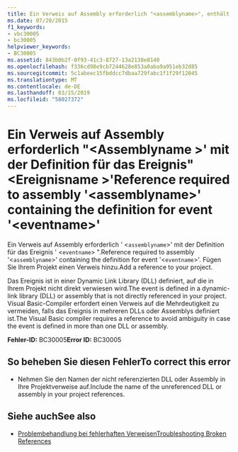 ```yaml
---
title: Ein Verweis auf Assembly erforderlich "<assemblyname>", enthält die Definition für das Ereignis"<eventname>"
ms.date: 07/20/2015
f1_keywords:
- vbc30005
- bc30005
helpviewer_keywords:
- BC30005
ms.assetid: 843b0b2f-0f93-41c3-8727-13a2138e8140
ms.openlocfilehash: f336cd98e9cb7244628e853a0aba9a951eb32d85
ms.sourcegitcommit: 5c1abeec15fbddcc7dbaa729fabc1f1f29f12045
ms.translationtype: MT
ms.contentlocale: de-DE
ms.lasthandoff: 03/15/2019
ms.locfileid: "58027372"
---
```

# <a name="reference-required-to-assembly-assemblyname-containing-the-definition-for-event-eventname"></a><span data-ttu-id="152a1-102">Ein Verweis auf Assembly erforderlich "\<Assemblyname >' mit der Definition für das Ereignis"\<Ereignisname >'</span><span class="sxs-lookup"><span data-stu-id="152a1-102">Reference required to assembly '\<assemblyname>' containing the definition for event '\<eventname>'</span></span>
<span data-ttu-id="152a1-103">Ein Verweis auf Assembly erforderlich ' <`assemblyname`>' mit der Definition für das Ereignis ' <`eventname`> ".</span><span class="sxs-lookup"><span data-stu-id="152a1-103">Reference required to assembly '<`assemblyname`>' containing the definition for event '<`eventname`>'.</span></span> <span data-ttu-id="152a1-104">Fügen Sie Ihrem Projekt einen Verweis hinzu.</span><span class="sxs-lookup"><span data-stu-id="152a1-104">Add a reference to your project.</span></span>  
  
 <span data-ttu-id="152a1-105">Das Ereignis ist in einer Dynamic Link Library (DLL) definiert, auf die in Ihrem Projekt nicht direkt verwiesen wird.</span><span class="sxs-lookup"><span data-stu-id="152a1-105">The event is defined in a dynamic-link library (DLL) or assembly that is not directly referenced in your project.</span></span> <span data-ttu-id="152a1-106">Visual Basic-Compiler erfordert einen Verweis auf die Mehrdeutigkeit zu vermeiden, falls das Ereignis in mehreren DLLs oder Assemblys definiert ist.</span><span class="sxs-lookup"><span data-stu-id="152a1-106">The Visual Basic compiler requires a reference to avoid ambiguity in case the event is defined in more than one DLL or assembly.</span></span>  
  
 <span data-ttu-id="152a1-107">**Fehler-ID:** BC30005</span><span class="sxs-lookup"><span data-stu-id="152a1-107">**Error ID:** BC30005</span></span>  
  
## <a name="to-correct-this-error"></a><span data-ttu-id="152a1-108">So beheben Sie diesen Fehler</span><span class="sxs-lookup"><span data-stu-id="152a1-108">To correct this error</span></span>  
  
-   <span data-ttu-id="152a1-109">Nehmen Sie den Namen der nicht referenzierten DLL oder Assembly in Ihre Projektverweise auf.</span><span class="sxs-lookup"><span data-stu-id="152a1-109">Include the name of the unreferenced DLL or assembly in your project references.</span></span>  
  
## <a name="see-also"></a><span data-ttu-id="152a1-110">Siehe auch</span><span class="sxs-lookup"><span data-stu-id="152a1-110">See also</span></span>

- [<span data-ttu-id="152a1-111">Problembehandlung bei fehlerhaften Verweisen</span><span class="sxs-lookup"><span data-stu-id="152a1-111">Troubleshooting Broken References</span></span>](/visualstudio/ide/troubleshooting-broken-references)

